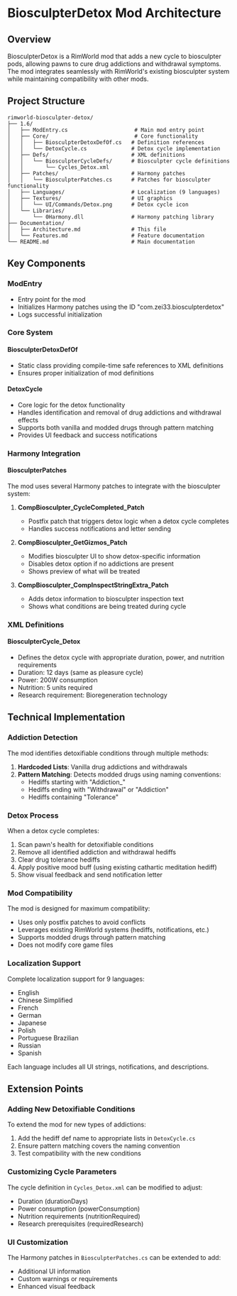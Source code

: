 # BiosculpterDetox Mod Architecture

## Overview

BiosculpterDetox is a RimWorld mod that adds a new cycle to biosculpter pods, allowing pawns to cure drug addictions and withdrawal symptoms. The mod integrates seamlessly with RimWorld's existing biosculpter system while maintaining compatibility with other mods.

## Project Structure

```
rimworld-biosculpter-detox/
├── 1.6/
│   ├── ModEntry.cs                     # Main mod entry point
│   ├── Core/                           # Core functionality
│   │   ├── BiosculpterDetoxDefOf.cs   # Definition references
│   │   └── DetoxCycle.cs              # Detox cycle implementation
│   ├── Defs/                          # XML definitions
│   │   └── BiosculpterCycleDefs/      # Biosculpter cycle definitions
│   │       └── Cycles_Detox.xml
│   ├── Patches/                       # Harmony patches
│   │   └── BiosculpterPatches.cs      # Patches for biosculpter functionality
│   ├── Languages/                     # Localization (9 languages)
│   ├── Textures/                      # UI graphics
│   │   └── UI/Commands/Detox.png      # Detox cycle icon
│   └── Libraries/
│       └── 0Harmony.dll               # Harmony patching library
├── Documentation/
│   ├── Architecture.md                # This file
│   └── Features.md                    # Feature documentation
└── README.md                          # Main documentation
```

## Key Components

### ModEntry
- Entry point for the mod
- Initializes Harmony patches using the ID "com.zei33.biosculpterdetox"
- Logs successful initialization

### Core System

#### BiosculpterDetoxDefOf
- Static class providing compile-time safe references to XML definitions
- Ensures proper initialization of mod definitions

#### DetoxCycle
- Core logic for the detox functionality
- Handles identification and removal of drug addictions and withdrawal effects
- Supports both vanilla and modded drugs through pattern matching
- Provides UI feedback and success notifications

### Harmony Integration

#### BiosculpterPatches
The mod uses several Harmony patches to integrate with the biosculpter system:

1. **CompBiosculpter_CycleCompleted_Patch**
   - Postfix patch that triggers detox logic when a detox cycle completes
   - Handles success notifications and letter sending

2. **CompBiosculpter_GetGizmos_Patch** 
   - Modifies biosculpter UI to show detox-specific information
   - Disables detox option if no addictions are present
   - Shows preview of what will be treated

3. **CompBiosculpter_CompInspectStringExtra_Patch**
   - Adds detox information to biosculpter inspection text
   - Shows what conditions are being treated during cycle

### XML Definitions

#### BiosculpterCycle_Detox
- Defines the detox cycle with appropriate duration, power, and nutrition requirements
- Duration: 12 days (same as pleasure cycle)
- Power: 200W consumption
- Nutrition: 5 units required
- Research requirement: Bioregeneration technology

## Technical Implementation

### Addiction Detection
The mod identifies detoxifiable conditions through multiple methods:

1. **Hardcoded Lists**: Vanilla drug addictions and withdrawals
2. **Pattern Matching**: Detects modded drugs using naming conventions:
   - Hediffs starting with "Addiction_"
   - Hediffs ending with "Withdrawal" or "Addiction"
   - Hediffs containing "Tolerance"

### Detox Process
When a detox cycle completes:

1. Scan pawn's health for detoxifiable conditions
2. Remove all identified addiction and withdrawal hediffs
3. Clear drug tolerance hediffs
4. Apply positive mood buff (using existing cathartic meditation hediff)
5. Show visual feedback and send notification letter

### Mod Compatibility
The mod is designed for maximum compatibility:

- Uses only postfix patches to avoid conflicts
- Leverages existing RimWorld systems (hediffs, notifications, etc.)
- Supports modded drugs through pattern matching
- Does not modify core game files

### Localization Support
Complete localization support for 9 languages:
- English
- Chinese Simplified
- French  
- German
- Japanese
- Polish
- Portuguese Brazilian
- Russian
- Spanish

Each language includes all UI strings, notifications, and descriptions.

## Extension Points

### Adding New Detoxifiable Conditions
To extend the mod for new types of addictions:

1. Add the hediff def name to appropriate lists in `DetoxCycle.cs`
2. Ensure pattern matching covers the naming convention
3. Test compatibility with the new conditions

### Customizing Cycle Parameters
The cycle definition in `Cycles_Detox.xml` can be modified to adjust:
- Duration (durationDays)
- Power consumption (powerConsumption)  
- Nutrition requirements (nutritionRequired)
- Research prerequisites (requiredResearch)

### UI Customization
The Harmony patches in `BiosculpterPatches.cs` can be extended to add:
- Additional UI information
- Custom warnings or requirements
- Enhanced visual feedback